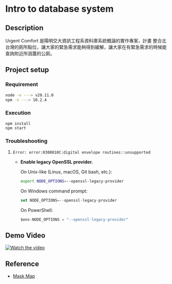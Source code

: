 # Intro to database system

## Description

Urgent Comfort 是陽明交大資訊工程系資料庫系統概論的實作專案，計畫 整合北台灣的廁所點位，讓大家的緊急需求能夠得到緩解，讓大家在有緊急需求的時候能查詢附近所涵蓋的公廁。

## Project setup

### Requirement

```bash
node -v ---> v20.11.0
npm -v ---> 10.2.4
```

### Execution

```
npm install
npm start
```

### Troubleshooting

1. `Error: error:0308010C:digital envelope routines::unsupported`

   + **Enable legacy OpenSSL provider.**

     On Unix-like (Linux, macOS, Git bash, etc.):

     ```bash
     export NODE_OPTIONS=--openssl-legacy-provider
     ```

     On Windows command prompt:

     ```js
     set NODE_OPTIONS=--openssl-legacy-provider
     ```

     On PowerShell:

     ```js
     $env:NODE_OPTIONS = "--openssl-legacy-provider"
     ```

## Demo Video

[![Watch the video](https://img.youtube.com/vi/FvL_0s0tT14/hqdefault.jpg)](https://youtu.be/FvL_0s0tT14)


## Reference

+ [Mask Map](https://github.com/0445814/mask-map/tree/master)
